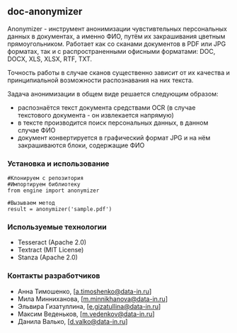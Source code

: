 ## doc-anonymizer

Anonymizer - инструмент анонимизации чувстивтельных персональных данных в документах, а именно ФИО, путём их закрашивания цветным прямоугольником.
Работает как со сканами документов в PDF или JPG форматах, так и с распространенными офисными форматами: DOC, DOCX, XLS, XLSX, RTF, TXT.

Точность работы в случае сканов существенно зависит от их качества и принципиальной возможности распознавания на них текста.

Задача анонимизации в общем виде решается следующим образом:
* распознаётся текст документа средствами OCR (в случае текстового документа - он извлекается напрямую)
* в тексте производится поиск персональных данных, в данном случае ФИО
* документ конвертируется в графический формат JPG и на нём закрашиваются блоки, содержащие ФИО


### Установка и использование

```shell
#Клонируем с репозитория
#Импортируем библиотеку
from engine import anonymizer

#Вызываем метод
result = anonymizer('sample.pdf')
```

### Используемые технологии

* Tesseract (Apache 2.0)
* Textract (MIT License)
* Stanza (Apache 2.0)


### Контакты разработчиков


* Анна Тимошенко, [a.timoshenko@data-in.ru]
* Мила Минниханова, [m.minnikhanova@data-in.ru]
* Эльвира Гизатуллина, [e.gizatullina@data-in.ru]
* Максим Веденьков, [m.vedenkov@data-in.ru]
* Данила Валько, [d.valko@data-in.ru]

